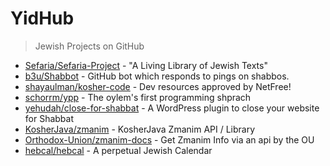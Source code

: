 # YidHub
> Jewish Projects on GitHub

- [Sefaria/Sefaria-Project](https://github.com/sefaria/sefaria-project) - "A Living Library of Jewish Texts"
- [b3u/Shabbot](https://github.com/b3u/shabbot) - GitHub bot which responds to pings on shabbos.
- [shayaulman/kosher-code](https://github.com/shayaulman/kosher-code) - Dev resources approved by NetFree!
- [schorrm/ypp](https://github.com/schorrm/ypp) - The oylem's first programming shprach
- [yehudah/close-for-shabbat](https://github.com/yehudah/close-for-shabbat) - A WordPress plugin to close your website for Shabbat
- [KosherJava/zmanim](https://github.com/KosherJava/zmanim) - KosherJava Zmanim API / Library
- [Orthodox-Union/zmanim-docs](https://github.com/Orthodox-Union/zmanim-docs) - Get Zmanim Info via an api by the OU
- [hebcal/hebcal](https://github.com/hebcal/hebcal) - A perpetual Jewish Calendar

